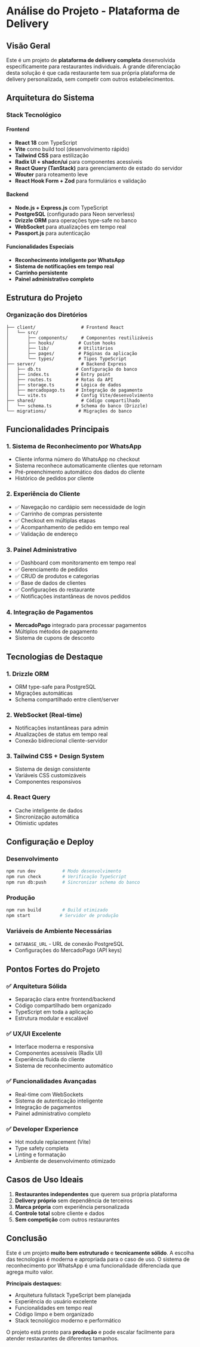 # Análise do Projeto - Plataforma de Delivery

## Visão Geral

Este é um projeto de **plataforma de delivery completa** desenvolvida especificamente para restaurantes individuais. A grande diferenciação desta solução é que cada restaurante tem sua própria plataforma de delivery personalizada, sem competir com outros estabelecimentos.

## Arquitetura do Sistema

### Stack Tecnológico

#### Frontend
- **React 18** com TypeScript
- **Vite** como build tool (desenvolvimento rápido)
- **Tailwind CSS** para estilização
- **Radix UI + shadcn/ui** para componentes acessíveis
- **React Query (TanStack)** para gerenciamento de estado do servidor
- **Wouter** para roteamento leve
- **React Hook Form + Zod** para formulários e validação

#### Backend
- **Node.js + Express.js** com TypeScript
- **PostgreSQL** (configurado para Neon serverless)
- **Drizzle ORM** para operações type-safe no banco
- **WebSocket** para atualizações em tempo real
- **Passport.js** para autenticação

#### Funcionalidades Especiais
- **Reconhecimento inteligente por WhatsApp**
- **Sistema de notificações em tempo real**
- **Carrinho persistente**
- **Painel administrativo completo**

## Estrutura do Projeto

### Organização dos Diretórios
```
├── client/                 # Frontend React
│   └── src/
│       ├── components/     # Componentes reutilizáveis
│       ├── hooks/         # Custom hooks
│       ├── lib/           # Utilitários
│       ├── pages/         # Páginas da aplicação
│       └── types/         # Tipos TypeScript
├── server/                 # Backend Express
│   ├── db.ts             # Configuração do banco
│   ├── index.ts          # Entry point
│   ├── routes.ts         # Rotas da API
│   ├── storage.ts        # Lógica de dados
│   ├── mercadopago.ts    # Integração de pagamento
│   └── vite.ts           # Config Vite/desenvolvimento
├── shared/                 # Código compartilhado
│   └── schema.ts         # Schema do banco (Drizzle)
└── migrations/            # Migrações do banco
```

## Funcionalidades Principais

### 1. **Sistema de Reconhecimento por WhatsApp**
- Cliente informa número do WhatsApp no checkout
- Sistema reconhece automaticamente clientes que retornam
- Pré-preenchimento automático dos dados do cliente
- Histórico de pedidos por cliente

### 2. **Experiência do Cliente**
- ✅ Navegação no cardápio sem necessidade de login
- ✅ Carrinho de compras persistente
- ✅ Checkout em múltiplas etapas
- ✅ Acompanhamento de pedido em tempo real
- ✅ Validação de endereço

### 3. **Painel Administrativo**
- ✅ Dashboard com monitoramento em tempo real
- ✅ Gerenciamento de pedidos
- ✅ CRUD de produtos e categorias
- ✅ Base de dados de clientes
- ✅ Configurações do restaurante
- ✅ Notificações instantâneas de novos pedidos

### 4. **Integração de Pagamentos**
- **MercadoPago** integrado para processar pagamentos
- Múltiplos métodos de pagamento
- Sistema de cupons de desconto

## Tecnologias de Destaque

### 1. **Drizzle ORM**
- ORM type-safe para PostgreSQL
- Migrações automáticas
- Schema compartilhado entre client/server

### 2. **WebSocket (Real-time)**
- Notificações instantâneas para admin
- Atualizações de status em tempo real
- Conexão bidirecional cliente-servidor

### 3. **Tailwind CSS + Design System**
- Sistema de design consistente
- Variáveis CSS customizáveis
- Componentes responsivos

### 4. **React Query**
- Cache inteligente de dados
- Sincronização automática
- Otimistic updates

## Configuração e Deploy

### Desenvolvimento
```bash
npm run dev          # Modo desenvolvimento
npm run check        # Verificação TypeScript  
npm run db:push      # Sincronizar schema do banco
```

### Produção
```bash
npm run build        # Build otimizado
npm start           # Servidor de produção
```

### Variáveis de Ambiente Necessárias
- `DATABASE_URL` - URL de conexão PostgreSQL
- Configurações do MercadoPago (API keys)

## Pontos Fortes do Projeto

### ✅ **Arquitetura Sólida**
- Separação clara entre frontend/backend
- Código compartilhado bem organizado
- TypeScript em toda a aplicação
- Estrutura modular e escalável

### ✅ **UX/UI Excelente**
- Interface moderna e responsiva
- Componentes acessíveis (Radix UI)
- Experiência fluida do cliente
- Sistema de reconhecimento automático

### ✅ **Funcionalidades Avançadas**
- Real-time com WebSockets
- Sistema de autenticação inteligente
- Integração de pagamentos
- Painel administrativo completo

### ✅ **Developer Experience**
- Hot module replacement (Vite)
- Type safety completa
- Linting e formatação
- Ambiente de desenvolvimento otimizado

## Casos de Uso Ideais

1. **Restaurantes independentes** que querem sua própria plataforma
2. **Delivery próprio** sem dependência de terceiros
3. **Marca própria** com experiência personalizada
4. **Controle total** sobre cliente e dados
5. **Sem competição** com outros restaurantes

## Conclusão

Este é um projeto **muito bem estruturado** e **tecnicamente sólido**. A escolha das tecnologias é moderna e apropriada para o caso de uso. O sistema de reconhecimento por WhatsApp é uma funcionalidade diferenciada que agrega muito valor.

**Principais destaques:**
- Arquitetura fullstack TypeScript bem planejada
- Experiência do usuário excelente
- Funcionalidades em tempo real
- Código limpo e bem organizado
- Stack tecnológico moderno e performático

O projeto está pronto para **produção** e pode escalar facilmente para atender restaurantes de diferentes tamanhos.
